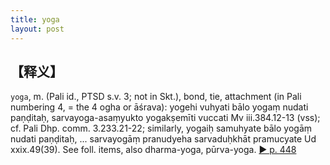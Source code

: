 ```yaml
---
title: yoga
layout: post
---
```

## 【释义】
`yoga`, m. (Pali id., PTSD s.v. 3; not in Skt.), bond, tie, attachment (in Pali numbering 4, = the 4 ogha or āśrava): yogehi vuhyati bālo yogaṃ nudati paṇḍitaḥ, sarvayoga-asaṃyukto yogakṣemīti vuccati Mv iii.384.12-13 (vss); cf. Pali Dhp. comm. 3.233.21-22; similarly, yogaiḥ samuhyate bālo yogāṃ nudati paṇḍitaḥ, ... sarvayogāṃ pranudyeha sarvaduḥkhāt pramucyate Ud xxix.49(39). See foll. items, also dharma-yoga, pūrva-yoga.
[► p. 448](http://fanfoyan.com/pdfjs/show-bh.html?cur=448&max=627&len=3&path=/bh/)
